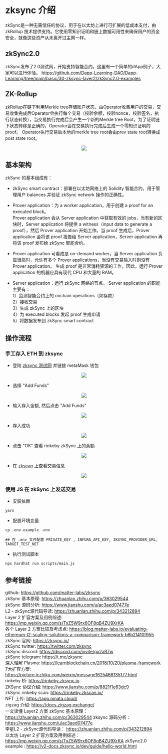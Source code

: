 # zksync 介绍   
zkSync是一种无需信任的协议，用于在以太坊上进行可扩展的低成本支付，由 zkRollup 技术提供支持。它使用零知识证明和链上数据可用性来确保用户的资金安全，就像这些资产从未离开过主网一样。 

## zkSync2.0
zkSync发布了2.0测试网，开始支持智能合约。这里有一个简单的dApp例子，大家可以进行体验。
https://github.com/Dapp-Learning-DAO/Dapp-Learning/tree/main/basic/30-zksync-layer2/zkSync2.0-examples

## ZK-Rollup
zkRollup在链下利用Merkle tree存储账户状态，由Operator收集用户的交易，交易收集完成后Operator会执行每个交易（校验余额，校验nonce，校验签名，执行状态转换），当交易执行完成后会产生一个新的Merkle tree Root，为了证明链下状态转移是正确的，Operator会在交易执行完成后生成一个零知识证明的proof。
Operator执行交易后本地的merkle tree root会由prev state root转换成post state root。  
<center><img src="https://github.com/Dapp-Learning-DAO/Dapp-Learning-Arsenal/blob/main/images/basic/30-zksync-layer2/zkrollup.png?raw=true" /></center>

## 基本架构

zkSync 的基本组成有：

- zkSync smart contract：部署在以太坊网络上的 Solidity 智能合约，用于管理用户 balances 并验证 zkSync network 操作的正确性。

- Prover application：为 a worker application，用于创建 a proof for an executed block。  
  Prover application 会从 Server application 中获取有效的 jobs，当有新的区块时，Server application 将提供 a witness（input data to generate a proof），然后 Prover application 开始工作。当 proof 生成后，Prover application 会将该 proof 报告给 Server application，Server application 再将该 proof 发布给 zkSync 智能合约。

- Prover application 可看成是 on-demand worker，当 Server application 负载很高时，允许有多个 Prover applications，当没有交易输入时则没有 Prover application。
生成 proof 是非常消耗资源的工作，因此，运行 Prover application 的机器应具有现代 CPU 和大量的 RAM。

- Server application：运行 zkSync 网络的节点。
Server application 的职能主要有：  
1）监测智能合约上的 onchain operations（如存款）  
2）接收交易  
3）生成 zkSync 上的区块  
4）为 executed blocks 发起 proof 生成申请  
5）将数据发布到 zkSync smart contract    

## 操作流程  
### 手工存入 ETH 到 zksync   
- 登陆 [zksync 测试网](https://wallet.zksync.io/?network=rinkeby)  并链接 metaMask 钱包  
<center><img src="https://github.com/Dapp-Learning-DAO/Dapp-Learning-Arsenal/blob/main/images/basic/30-zksync-layer2/login.png?raw=true" /></center>

- 选择 "Add Funds"   
<center><img src="https://github.com/Dapp-Learning-DAO/Dapp-Learning-Arsenal/blob/main/images/basic/30-zksync-layer2/add-funds.png?raw=true" /></center>

- 输入存入金额, 然后点击 "Add Funds"  
<center><img src="https://github.com/Dapp-Learning-DAO/Dapp-Learning-Arsenal/blob/main/images/basic/30-zksync-layer2/input-amount.png?raw=true" /></center>     

- 存入成功  
<center><img src="https://github.com/Dapp-Learning-DAO/Dapp-Learning-Arsenal/blob/main/images/basic/30-zksync-layer2/deposite-success.png?raw=true" /></center>  

- 点击 "OK" 查看 rinkeby zkSync 上的余额  
<center><img src="https://github.com/Dapp-Learning-DAO/Dapp-Learning-Arsenal/blob/main/images/basic/30-zksync-layer2/zksync-balance.png?raw=true" /></center>    

- 在 [zkscan](https://rinkeby.zkscan.io/) 上查看交易信息  
<center><img src="https://github.com/Dapp-Learning-DAO/Dapp-Learning-Arsenal/blob/main/images/basic/30-zksync-layer2/zkscan-info.png?raw=true" /></center>

### 使用 JS 在 zkSync 上发送交易  
- 安装依赖 
```shell
yarn
``` 

- 配置环境变量  
```shell
cp .env.example .env

## 在 .env 文件配置 PRIVATE_KEY , INFURA_API_KEY, ZKSYNC_PROVIDER_URL, TARGET_TEST_NET
```

- 执行测试脚本  
```shell
npx hardhat run scripts/main.js
```

## 参考链接  
github: https://github.com/matter-labs/zksync  
zkSync 基本原理: https://zhuanlan.zhihu.com/p/363029544  
zkSync 源码分析: https://www.jianshu.com/u/ac3aed07477e  
L2 - zkSync源代码导读: https://zhuanlan.zhihu.com/p/343212894   
Layer 2 扩容方案及用例综述: https://mp.weixin.qq.com/s/TxZ5W9rx6OF8qB4ZU9XrKA   
各个 Layer 2 方案比较及考虑点:  https://blog.matter-labs.io/evaluating-ethereum-l2-scaling-solutions-a-comparison-framework-b6b2f410f955  
zkSync 官网: https://zksync.io/  
zkSync twitter: https://twitter.com/zksync  
zkSync discord: https://discord.com/invite/px2aR7w  
zkSync telegram: https://t.me/zksync  
深入理解 Plasma: https://learnblockchain.cn/2018/10/20/plasma-framework   
7大扩容方案: https://picture.iczhiku.com/weixin/message1625468135177.html  
rinkeby 桥:  https://rinkeby.zksync.io  
ZKSync 协议介绍: https://www.jianshu.com/p/8821f1e63dc9  
zkSync rinkeby scan: https://rinkeby.zkscan.io/  
NFT 上传: https://app.pinata.cloud/  
zigzag 介绍:  https://docs.zigzag.exchange/  
一文读懂 Layer2 方案 zkSync 基本原理：https://zhuanlan.zhihu.com/p/363029544
zksync 源码分析： https://www.jianshu.com/u/ac3aed07477e  
李星L2 - zkSync源代码导读： https://zhuanlan.zhihu.com/p/343212894  
以太坊 Layer 2 扩容方案及用例综述： https://mp.weixin.qq.com/s/TxZ5W9rx6OF8qB4ZU9XrKA
zkSync2.0 example : https://v2-docs.zksync.io/dev/guide/hello-world.html
